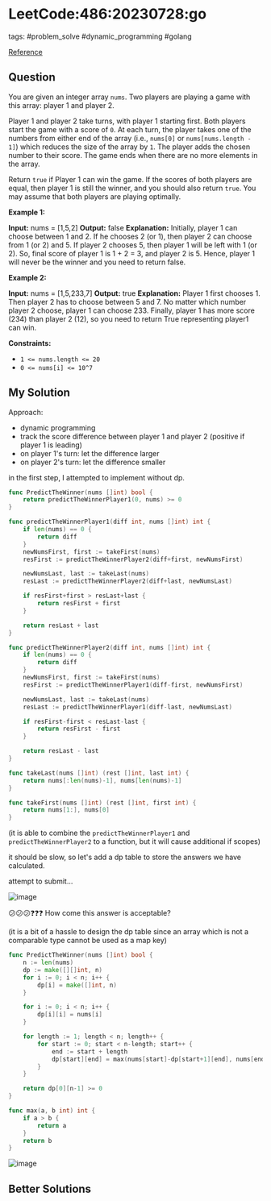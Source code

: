# LeetCode:486:20230728:go

tags: #problem_solve #dynamic_programming #golang

[Reference](https://leetcode.com/problems/predict-the-winner/)

## Question

You are given an integer array `nums`. Two players are playing a game with this array: player 1 and player 2.

Player 1 and player 2 take turns, with player 1 starting first. Both players start the game with a score of `0`. At each turn, the player takes one of the numbers from either end of the array (i.e., `nums[0]` or `nums[nums.length - 1]`) which reduces the size of the array by `1`. The player adds the chosen number to their score. The game ends when there are no more elements in the array.

Return `true` if Player 1 can win the game. If the scores of both players are equal, then player 1 is still the winner, and you should also return `true`. You may assume that both players are playing optimally.

**Example 1:**

**Input:** nums = [1,5,2]
**Output:** false
**Explanation:** Initially, player 1 can choose between 1 and 2.
If he chooses 2 (or 1), then player 2 can choose from 1 (or 2) and 5. If player 2 chooses 5, then player 1 will be left with 1 (or 2).
So, final score of player 1 is 1 + 2 = 3, and player 2 is 5.
Hence, player 1 will never be the winner and you need to return false.

**Example 2:**

**Input:** nums = [1,5,233,7]
**Output:** true
**Explanation:** Player 1 first chooses 1. Then player 2 has to choose between 5 and 7. No matter which number player 2 choose, player 1 can choose 233.
Finally, player 1 has more score (234) than player 2 (12), so you need to return True representing player1 can win.

**Constraints:**

- `1 <= nums.length <= 20`
- `0 <= nums[i] <= 10^7`

## My Solution

Approach:

- dynamic programming
- track the score difference between player 1 and player 2 (positive if player 1 is leading)
- on player 1's turn: let the difference larger
- on player 2's turn: let the difference smaller

in the first step, I attempted to implement without dp.

```go
func PredictTheWinner(nums []int) bool {
	return predictTheWinnerPlayer1(0, nums) >= 0
}

func predictTheWinnerPlayer1(diff int, nums []int) int {
	if len(nums) == 0 {
		return diff
	}
	newNumsFirst, first := takeFirst(nums)
	resFirst := predictTheWinnerPlayer2(diff+first, newNumsFirst)

	newNumsLast, last := takeLast(nums)
	resLast := predictTheWinnerPlayer2(diff+last, newNumsLast)

	if resFirst+first > resLast+last {
		return resFirst + first
	}

	return resLast + last
}

func predictTheWinnerPlayer2(diff int, nums []int) int {
	if len(nums) == 0 {
		return diff
	}
	newNumsFirst, first := takeFirst(nums)
	resFirst := predictTheWinnerPlayer1(diff-first, newNumsFirst)

	newNumsLast, last := takeLast(nums)
	resLast := predictTheWinnerPlayer1(diff-last, newNumsLast)

	if resFirst-first < resLast-last {
		return resFirst - first
	}

	return resLast - last
}

func takeLast(nums []int) (rest []int, last int) {
	return nums[:len(nums)-1], nums[len(nums)-1]
}

func takeFirst(nums []int) (rest []int, first int) {
	return nums[1:], nums[0]
}

```

(it is able to combine the `predictTheWinnerPlayer1` and `predictTheWinnerPlayer2` to a function, but it will cause additional if scopes)

it should be slow, so let's add a dp table to store the answers we have calculated.

attempt to submit...

![image](https://i.imgur.com/m5Cp1Na.png)

😕😕😕❓❓❓ How come this answer is acceptable?

(it is a bit of a hassle to design the dp table since an array which is not a comparable type cannot be used as a map key)

```go
func PredictTheWinner(nums []int) bool {
	n := len(nums)
	dp := make([][]int, n)
	for i := 0; i < n; i++ {
		dp[i] = make([]int, n)
	}

	for i := 0; i < n; i++ {
		dp[i][i] = nums[i]
	}

	for length := 1; length < n; length++ {
		for start := 0; start < n-length; start++ {
			end := start + length
			dp[start][end] = max(nums[start]-dp[start+1][end], nums[end]-dp[start][end-1])
		}
	}

	return dp[0][n-1] >= 0
}

func max(a, b int) int {
	if a > b {
		return a
	}
	return b
}
```

![image](https://i.imgur.com/RGxUA75.png)

## Better Solutions
